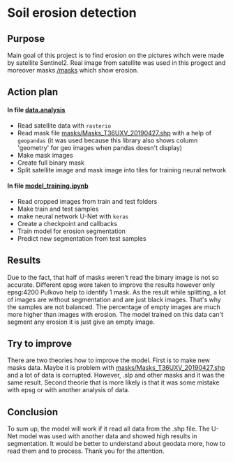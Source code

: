 # Soil erosion detection
## Purpose
Main goal of this project is to find erosion on the pictures wihch were made by satellite Sentinel2. Real image from satellite was used in this progect and moreover masks [/masks][masks] which show erosion.
## Action plan
#### In file [data.analysis][analysis]
- Read satellite data with ```rasterio```
- Read mask file [masks/Masks_T36UXV_20190427.shp][shp] with a help of ```geopandas``` (it was used because this library also shows column 'geometry' for geo images when pandas doesn't display)
- Make mask images 
- Create full binary mask
- Split satellite image and mask image into tiles for training neural network
#### In file [model_training.ipynb][train]
-   Read cropped images from train and test folders
-   Make train and test samples
-   make neural network U-Net with ```keras```
-   Create a checkpoint and callbacks
-   Train model for erosion segmentation
-   Predict new segmentation from test samples
## Results
Due to the fact, that half of masks weren't read the binary image is not so accurate. Different epsg were taken to improve the results however only epsg:4200 Pulkovo help to identify 1 mask. As the result while splitting, a lot of images are without segmentation and are just black images.   That's why the samples are not balanced. The percentage of empty images are much more higher than images with erosion. The model trained on this data can't segment any erosion it is just give an empty image.
## Try to improve
There are two theories how to improve the model.
First is to make new masks data. Maybe it is problem with [masks/Masks_T36UXV_20190427.shp][shp] and a lot of data is corrupted. However, .slp and other masks and it was the same result.
Second theorie that is more likely is that it was some mistake with epsg or with another analysis of data.
## Conclusion
To sum up, the model will work if it read all data from the .shp file. The U-Net model was used with another data and showed high results in segmentation. It would be better to understand about geodata more, how to read them and to process. Thank you for the attention. 

[//]: # (These are reference links used in the body of this note and get stripped out when the markdown processor does its job. There is no need to format nicely because it shouldn't be seen. Thanks SO - http://stackoverflow.com/questions/4823468/store-comments-in-markdown-syntax)

   [masks]: <https://github.com/Armkeyter/Soil_erosion_detection/blob/main/Masks_T36UXV_20190427.shp>
   [shp]: <https://github.com/Armkeyter/Soil_erosion_detection/blob/main/Masks_T36UXV_20190427.shp>
   [analysis]: <https://github.com/Armkeyter/Soil_erosion_detection/blob/main/data_analysis.ipynb>
   [train]: <https://github.com/Armkeyter/Soil_erosion_detection/blob/main/model_training.ipynb>

